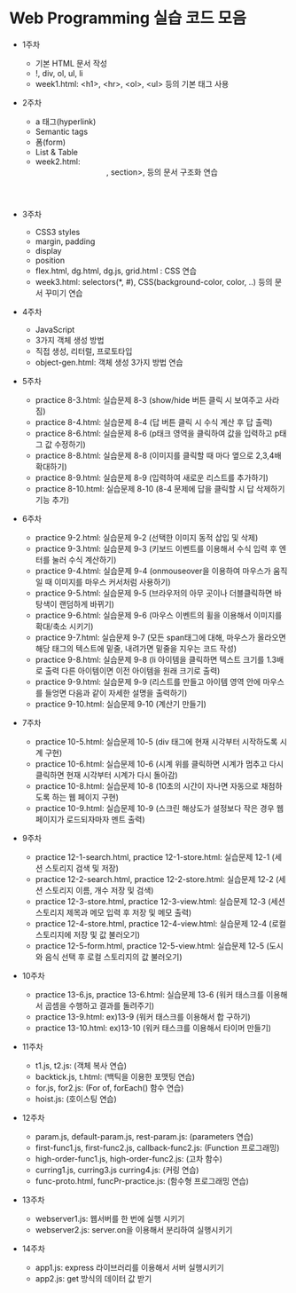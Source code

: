 # Web Programming 실습 코드 모음

* 1주차
  * 기본 HTML 문서 작성
  * !, div, ol, ul, li
  * week1.html: \<h1>\, \<hr>\, \<ol>\, \<ul> 등의 기본 태그 사용
  
* 2주차
  * a 태그(hyperlink)
  * Semantic tags
  * 폼(form)
  * List & Table
  * week2.html: <header>, section>, <summary-detail> 등의 문서 구조화 연습

* 3주차
  * CSS3 styles
  * margin, padding
  * display
  * position
  * flex.html, dg.html, dg.js, grid.html : CSS 연습
  * week3.html: selectors(*, #), CSS(background-color, color, ..) 등의 문서 꾸미기 연습
  
* 4주차
  * JavaScript
  * 3가지 객체 생성 방법
  * 직접 생성, 리터럴, 프로토타입
  * object-gen.html: 객체 생성 3가지 방법 연습
    
* 5주차
  * practice 8-3.html: 실습문제 8-3 (show/hide 버튼 클릭 시 보여주고 사라짐)
  * practice 8-4.html: 실습문제 8-4 (답 버튼 클릭 시 수식 계산 후 답 출력)
  * practice 8-6.html: 실습문제 8-6 (p태크 영역을 클릭하여 값을 입력하고 p태그 값 수정하기)
  * practice 8-8.html: 실습문제 8-8 (이미지를 클릭할 때 마다 옆으로 2,3,4배 확대하기)
  * practice 8-9.html: 실습문제 8-9 (입력하여 새로운 리스트를 추가하기)
  * practice 8-10.html: 실습문제 8-10 (8-4 문제에 답을 클릭할 시 답 삭제하기 기능 추가)
 
* 6주차
  * practice 9-2.html: 실습문제 9-2 (선택한 이미지 동적 삽입 및 삭제)
  * practice 9-3.html: 실습문제 9-3 (키보드 이벤트를 이용해서 수식 입력 후 엔터를 눌러 수식 계산하기)
  * practice 9-4.html: 실습문제 9-4 (onmouseover을 이용하여 마우스가 움직일 때 이미지를 마우스 커서처럼 사용하기)
  * practice 9-5.html: 실습문제 9-5 (브라우저의 아무 곳이나 더블클릭하면 바탕색이 랜덤하게 바뀌기)
  * practice 9-6.html: 실습문제 9-6 (마우스 이벤트의 휠을 이용해서 이미지를 확대/축소 시키기)
  * practice 9-7.html: 실습문제 9-7 (모든 span태그에 대해, 마우스가 올라오면 해당 태그의 텍스트에 밑줄, 내려가면 밑줄을 지우는 코드 작성)
  * practice 9-8.html: 실습문제 9-8 (li 아이템을 클릭하면 텍스트 크기를 1.3배로 출력 다른 아이템이면 이전 아이템을 원래 크기로 출력)
  * practice 9-9.html: 실습문제 9-9 (리스트를 만들고 아이템 영역 안에 마우스를 들엉면 다음과 같이 자세한 설명을 출력하기)
  * practice 9-10.html: 실습문제 9-10 (계산기 만들기)
    
* 7주차
  * practice 10-5.html: 실습문제 10-5 (div 태그에 현재 시각부터 시작하도록 시계 구현)
  * practice 10-6.html: 실습문제 10-6 (시계 위를 클릭하면 시계가 멈추고 다시 클릭하면 현재 시각부터 시계가 다시 돌아감) 
  * practice 10-8.html: 실습문제 10-8 (10초의 시간이 자나면 자동으로 채점하도록 하는 웹 페이지 구현)
  * practice 10-9.html: 실습문제 10-9 (스크린 해상도가 설정보다 작은 경우 웹 페이지가 로드되자마자 멘트 출력)
 
* 9주차
  * practice 12-1-search.html, practice 12-1-store.html: 실습문제 12-1 (세션 스토리지 검색 및 저장)
  * practice 12-2-search.html, practice 12-2-store.html: 실습문제 12-2 (세션 스토리지 이름, 개수 저장 및 검색)
  * practice 12-3-store.html, practice 12-3-view.html: 실습문제 12-3 (세션 스토리지 제목과 메모 입력 후 저장 및 메모 출력)
  * practice 12-4-store.html, practice 12-4-view.html: 실습문제 12-4 (로컬 스토리지에 저장 및 값 불러오기)
  * practice 12-5-form.html, practice 12-5-view.html: 실습문제 12-5 (도시와 음식 선택 후 로컬 스토리지의 값 불러오기)
 
* 10주차
  * practice 13-6.js, practice 13-6.html: 실습문제 13-6 (워커 태스크를 이용해서 곱셈을 수행하고 결과를 돌려주기)
  * practice 13-9.html: ex)13-9 (워커 태스크를 이용해서 합 구하기)
  * practice 13-10.html: ex)13-10 (워커 태스크를 이용해서 타이머 만들기)
    
* 11주차
  * t1.js, t2.js: (객체 복사 연습)
  * backtick.js, t.html: (백틱을 이용한 포맷팅 연습)
  * for.js, for2.js: (For of, forEach() 함수 연습)
  * hoist.js: (호이스팅 연습)
    
* 12주차
  * param.js, default-param.js, rest-param.js: (parameters 연습)
  * first-func1.js, first-func2.js, callback-func2.js: (Function 프로그래밍)
  * high-order-func1.js, high-order-func2.js: (고차 함수)
  * curring1.js, curring3.js curring4.js: (커링 연습)
  * func-proto.html, funcPr-practice.js: (함수형 프로그래밍 연습)
 
* 13주차
  * webserver1.js: 웹서버를 한 번에 실행 시키기
  * webserver2.js: server.on을 이용해서 분리하여 실행시키기
  
* 14주차
  * app1.js: express 라이브러리를 이용해서 서버 실행시키기
  * app2.js: get 방식의 데이터 값 받기
